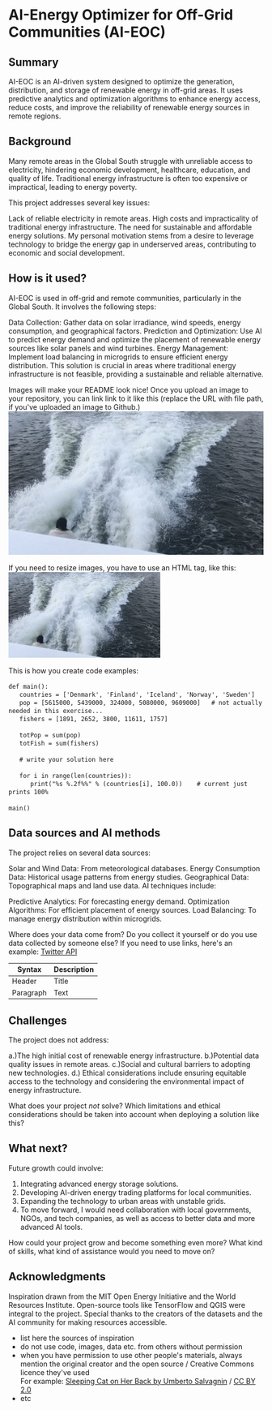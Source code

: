 <!-- This is the markdown template for the final project of the Building AI course, 
created by Reaktor Innovations and University of Helsinki. 
Copy the template, paste it to your GitHub README and edit! -->

# AI-Energy Optimizer for Off-Grid Communities (AI-EOC)


## Summary

AI-EOC is an AI-driven system designed to optimize the generation, distribution, and storage of renewable energy in off-grid areas. It uses predictive analytics and optimization algorithms to enhance energy access, reduce costs, and improve the reliability of renewable energy sources in remote regions.


## Background

Many remote areas in the Global South struggle with unreliable access to electricity, hindering economic development, healthcare, education, and quality of life. Traditional energy infrastructure is often too expensive or impractical, leading to energy poverty.

This project addresses several key issues:

Lack of reliable electricity in remote areas.
High costs and impracticality of traditional energy infrastructure.
The need for sustainable and affordable energy solutions.
My personal motivation stems from a desire to leverage technology to bridge the energy gap in underserved areas, contributing to economic and social development.


## How is it used?

AI-EOC is used in off-grid and remote communities, particularly in the Global South. It involves the following steps:

Data Collection: Gather data on solar irradiance, wind speeds, energy consumption, and geographical factors.
Prediction and Optimization: Use AI to predict energy demand and optimize the placement of renewable energy sources like solar panels and wind turbines.
Energy Management: Implement load balancing in microgrids to ensure efficient energy distribution.
This solution is crucial in areas where traditional energy infrastructure is not feasible, providing a sustainable and reliable alternative.

Images will make your README look nice!
Once you upload an image to your repository, you can link link to it like this (replace the URL with file path, if you've uploaded an image to Github.)
![Waves](https://github.com/JaribuBahati/My-new-project/blob/main/Image.png)

If you need to resize images, you have to use an HTML tag, like this:
<img src="https://github.com/JaribuBahati/My-new-project/blob/main/Image.png" width="300">

This is how you create code examples:
```
def main():
   countries = ['Denmark', 'Finland', 'Iceland', 'Norway', 'Sweden']
   pop = [5615000, 5439000, 324000, 5080000, 9609000]   # not actually needed in this exercise...
   fishers = [1891, 2652, 3800, 11611, 1757]

   totPop = sum(pop)
   totFish = sum(fishers)

   # write your solution here

   for i in range(len(countries)):
      print("%s %.2f%%" % (countries[i], 100.0))    # current just prints 100%

main()
```


## Data sources and AI methods
The project relies on several data sources:

Solar and Wind Data: From meteorological databases.
Energy Consumption Data: Historical usage patterns from energy studies.
Geographical Data: Topographical maps and land use data.
AI techniques include:

Predictive Analytics: For forecasting energy demand.
Optimization Algorithms: For efficient placement of energy sources.
Load Balancing: To manage energy distribution within microgrids.

Where does your data come from? Do you collect it yourself or do you use data collected by someone else?
If you need to use links, here's an example:
[Twitter API](https://developer.twitter.com/en/docs)

| Syntax      | Description |
| ----------- | ----------- |
| Header      | Title       |
| Paragraph   | Text        |

## Challenges

The project does not address:

a.)The high initial cost of renewable energy infrastructure.
b.)Potential data quality issues in remote areas.
c.)Social and cultural barriers to adopting new technologies.
d.) Ethical considerations include ensuring equitable access to the technology and considering the environmental impact of energy infrastructure.

What does your project _not_ solve? Which limitations and ethical considerations should be taken into account when deploying a solution like this?

## What next?

Future growth could involve:

1. Integrating advanced energy storage solutions.
2. Developing AI-driven energy trading platforms for local communities.
3. Expanding the technology to urban areas with unstable grids.
4. To move forward, I would need collaboration with local governments, NGOs, and tech companies, as well as access to better data and more advanced AI tools.

How could your project grow and become something even more? What kind of skills, what kind of assistance would you  need to move on? 


## Acknowledgments


Inspiration drawn from the MIT Open Energy Initiative and the World Resources Institute.
Open-source tools like TensorFlow and QGIS were integral to the project.
Special thanks to the creators of the datasets and the AI community for making resources accessible.

* list here the sources of inspiration 
* do not use code, images, data etc. from others without permission
* when you have permission to use other people's materials, always mention the original creator and the open source / Creative Commons licence they've used
  <br>For example: [Sleeping Cat on Her Back by Umberto Salvagnin](https://commons.wikimedia.org/wiki/File:Sleeping_cat_on_her_back.jpg#filelinks) / [CC BY 2.0](https://creativecommons.org/licenses/by/2.0)
* etc
